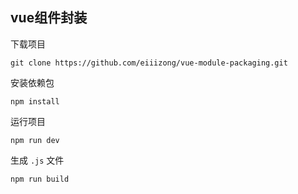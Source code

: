 ## vue组件封装

下载项目

    git clone https://github.com/eiiizong/vue-module-packaging.git

安装依赖包

    npm install

运行项目

    npm run dev

生成 `.js` 文件

    npm run build


